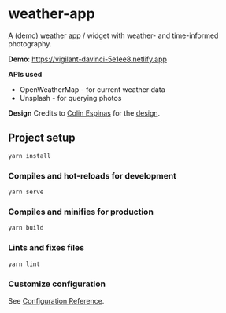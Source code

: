 # weather-app
A (demo) weather app / widget with weather- and time-informed photography.

**Demo**: https://vigilant-davinci-5e1ee8.netlify.app

**APIs used**
- OpenWeatherMap - for current weather data
- Unsplash - for querying photos

**Design**
Credits to [Colin Espinas](https://colinespinas.com) for the [design](https://codepen.io/Call_in/details/pMYGbZ).

## Project setup
```
yarn install
```

### Compiles and hot-reloads for development
```
yarn serve
```

### Compiles and minifies for production
```
yarn build
```

### Lints and fixes files
```
yarn lint
```

### Customize configuration
See [Configuration Reference](https://cli.vuejs.org/config/).
